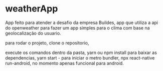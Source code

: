 # weatherApp

App feito para atender a desafio da empresa Buildes, 
app que utiliza a api do openweather para fazer um app simples para o clima com base na geolocalização do usuario.

para rodar o projeto, clone o repositorio,

execute os comandos dentro da pasta, 
yarn ou npm install para baixar as dependencias,
yarn start - para iniciar o metro bundler,
npx react-native run-android, no momento apenas funcional para android.

